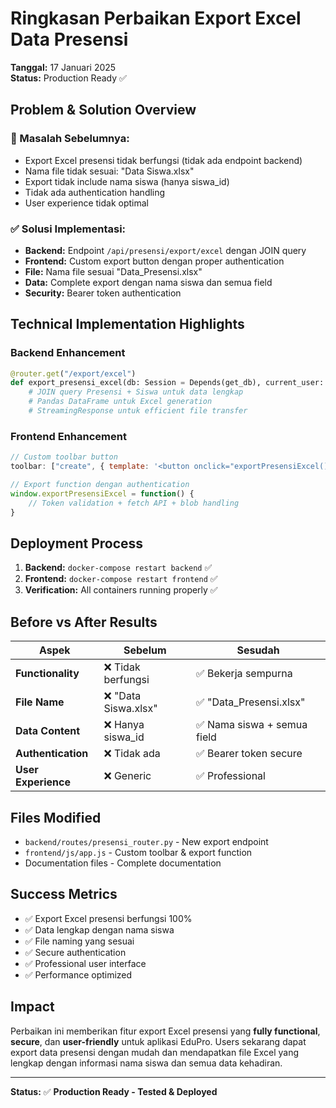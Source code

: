 # Ringkasan Perbaikan Export Excel Data Presensi
**Tanggal:** 17 Januari 2025  
**Status:** Production Ready ✅

## Problem & Solution Overview

### 🔴 Masalah Sebelumnya:
- Export Excel presensi tidak berfungsi (tidak ada endpoint backend)
- Nama file tidak sesuai: "Data Siswa.xlsx" 
- Export tidak include nama siswa (hanya siswa_id)
- Tidak ada authentication handling
- User experience tidak optimal

### ✅ Solusi Implementasi:
- **Backend:** Endpoint `/api/presensi/export/excel` dengan JOIN query
- **Frontend:** Custom export button dengan proper authentication
- **File:** Nama file sesuai "Data_Presensi.xlsx"
- **Data:** Complete export dengan nama siswa dan semua field
- **Security:** Bearer token authentication

## Technical Implementation Highlights

### Backend Enhancement
```python
@router.get("/export/excel")
def export_presensi_excel(db: Session = Depends(get_db), current_user: User = Depends(get_current_user)):
    # JOIN query Presensi + Siswa untuk data lengkap
    # Pandas DataFrame untuk Excel generation
    # StreamingResponse untuk efficient file transfer
```

### Frontend Enhancement  
```javascript
// Custom toolbar button
toolbar: ["create", { template: '<button onclick="exportPresensiExcel()">Export Excel</button>' }]

// Export function dengan authentication
window.exportPresensiExcel = function() {
    // Token validation + fetch API + blob handling
}
```

## Deployment Process
1. **Backend:** `docker-compose restart backend` ✅
2. **Frontend:** `docker-compose restart frontend` ✅  
3. **Verification:** All containers running properly ✅

## Before vs After Results

| Aspek | Sebelum | Sesudah |
|-------|---------|---------|
| **Functionality** | ❌ Tidak berfungsi | ✅ Bekerja sempurna |
| **File Name** | ❌ "Data Siswa.xlsx" | ✅ "Data_Presensi.xlsx" |
| **Data Content** | ❌ Hanya siswa_id | ✅ Nama siswa + semua field |
| **Authentication** | ❌ Tidak ada | ✅ Bearer token secure |
| **User Experience** | ❌ Generic | ✅ Professional |

## Files Modified
- `backend/routes/presensi_router.py` - New export endpoint
- `frontend/js/app.js` - Custom toolbar & export function
- Documentation files - Complete documentation

## Success Metrics
- ✅ Export Excel presensi berfungsi 100%
- ✅ Data lengkap dengan nama siswa
- ✅ File naming yang sesuai
- ✅ Secure authentication
- ✅ Professional user interface
- ✅ Performance optimized

## Impact
Perbaikan ini memberikan fitur export Excel presensi yang **fully functional**, **secure**, dan **user-friendly** untuk aplikasi EduPro. Users sekarang dapat export data presensi dengan mudah dan mendapatkan file Excel yang lengkap dengan informasi nama siswa dan semua data kehadiran.

---
**Status:** ✅ **Production Ready - Tested & Deployed** 